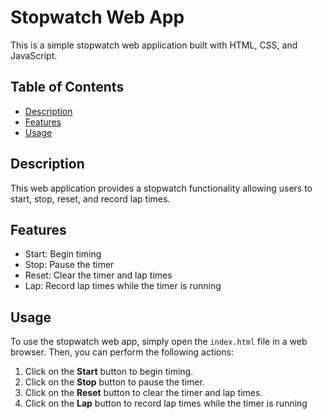 # Stopwatch Web App

This is a simple stopwatch web application built with HTML, CSS, and JavaScript.

## Table of Contents
- [Description](#description)
- [Features](#features)
- [Usage](#usage)


## Description

This web application provides a stopwatch functionality allowing users to start, stop, reset, and record lap times.

## Features

- Start: Begin timing
- Stop: Pause the timer
- Reset: Clear the timer and lap times
- Lap: Record lap times while the timer is running

## Usage

To use the stopwatch web app, simply open the `index.html` file in a web browser. Then, you can perform the following actions:

1. Click on the **Start** button to begin timing.
2. Click on the **Stop** button to pause the timer.
3. Click on the **Reset** button to clear the timer and lap times.
4. Click on the **Lap** button to record lap times while the timer is running
